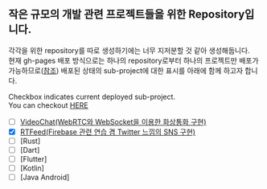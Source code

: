 ## 작은 규모의 개발 관련 프로젝트들을 위한 Repository입니다.
각각을 위한 repository를 따로 생성하기에는 너무 지저분할 것 같아 생성해둡니다.   
현재 gh-pages 배포 방식으로는 하나의 repository로부터 하나의 프로젝트만 배포가 가능하므로([참조](https://github.com/github/pages-gem/issues/724)) 배포된 상태의 sub-project에 대한 표시를 아래에 함께 하고자 합니다.

Checkbox indicates current deployed sub-project.   
You can checkout [HERE](https://KJYoung.github.io/minor_projects)   
- [ ] [VideoChat(WebRTC와 WebSocket을 이용한 화상통화 구현)](https://github.com/KJYoung/minor_projects/tree/main/VideoChat)
- [X] [RTFeed(Firebase 관련 연습 겸 Twitter 느낌의 SNS 구현)](https://github.com/KJYoung/minor_projects/tree/main/RTFeed)
- [ ] [Rust]
- [ ] [Dart]
- [ ] [Flutter]
- [ ] [Kotlin]
- [ ] [Java Android]